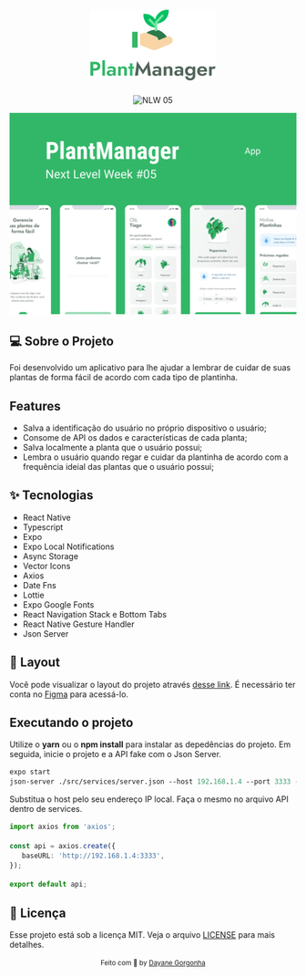 <h1 align="center">
  <img alt="Plant Manager" title="Plant Manager" src="logo.png" />
</h1>

<p align="center">
 <img src="https://img.shields.io/static/v1?label=NLW&message=05&color=32B768&labelColor=000000" alt="NLW 05" />
</p>


![cover](capa.png?style=flat)


## 💻 Sobre o Projeto
Foi desenvolvido um aplicativo para lhe ajudar a lembrar de cuidar de suas plantas de forma fácil de acordo com cada tipo de plantinha.




## Features 

-    Salva a identificação do usuário no próprio dispositivo o usuário;
-    Consome de API os dados e características de cada planta;
-    Salva localmente a planta que o usuário possui;
-    Lembra o usuário quando regar e cuidar da plantinha de acordo com a frequência ideial das plantas que o usuário possui;


## ✨ Tecnologias

-    React Native
-    Typescript
-    Expo
-    Expo Local Notifications
-    Async Storage
-    Vector Icons
-    Axios
-    Date Fns
-    Lottie
-    Expo Google Fonts
-    React Navigation Stack e Bottom Tabs
-    React Native Gesture Handler
-    Json Server


## 🔖 Layout

Você pode visualizar o layout do projeto através [desse link](https://www.figma.com/file/IhQRtrOZdu3TrvkPYREzOy/PlantManager/duplicate). É necessário ter conta no [Figma](http://figma.com/) para acessá-lo.


## Executando o projeto

Utilize o **yarn** ou o **npm install** para instalar as depedências do projeto.
Em seguida, inicie o projeto e a API fake com o Json Server.

```cl
expo start
json-server ./src/services/server.json --host 192.168.1.4 --port 3333 --delay 700
```

 Substitua o host pelo seu endereço IP local. Faça o mesmo no arquivo API dentro de services.
 
 
 ```ts
 import axios from 'axios';

const api = axios.create({
    baseURL: 'http://192.168.1.4:3333',
});

export default api;
```


## 📄 Licença

Esse projeto está sob a licença MIT. Veja o arquivo [LICENSE](LICENSE.md) para mais detalhes.


<div align="center">
  <small>Feito com 💜 by <a href="https://www.linkedin.com/in/dayanegorgonha/">Dayane Gorgonha</a></small>
</div>